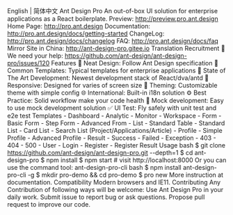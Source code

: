 English | 简体中文 Ant Design Pro An out-of-box UI solution for enterprise applications as a React boilerplate. Preview: http://preview.pro.ant.design Home Page: http://pro.ant.design Documentation: http://pro.ant.design/docs/getting-started ChangeLog: http://pro.ant.design/docs/changelog FAQ: http://pro.ant.design/docs/faq Mirror Site in China: http://ant-design-pro.gitee.io Translation Recruitment :loudspeaker: We need your help: https://github.com/ant-design/ant-design-pro/issues/120 Features :gem: Neat Design: Follow Ant Design specification :triangular_ruler: Common Templates: Typical templates for enterprise applications :rocket: State of The Art Development: Newest development stack of React/dva/antd :iphone: Responsive: Designed for varies of screen size :art: Theming: Customizable theme with simple config :globe_with_meridians: International: Built-in i18n solution :gear: Best Practice: Solid workflow make your code health :1234: Mock development: Easy to use mock development solution :white_check_mark: UI Test: Fly safely with unit test and e2e test Templates - Dashboard - Analytic - Monitor - Workspace - Form - Basic Form - Step Form - Advanced From - List - Standard Table - Standard List - Card List - Search List (Project/Applications/Article) - Profile - Simple Profile - Advanced Profile - Result - Success - Failed - Exception - 403 - 404 - 500 - User - Login - Register - Register Result Usage bash $ git clone https://github.com/ant-design/ant-design-pro.git --depth=1 $ cd ant-design-pro $ npm install $ npm start # visit http://localhost:8000 Or you can use the command tool: ant-design-pro-cli bash $ npm install ant-design-pro-cli -g $ mkdir pro-demo && cd pro-demo $ pro new More instruction at documentation. Compatibility Modern browsers and IE11. Contributing Any Contribution of following ways will be welcome: Use Ant Design Pro in your daily work. Submit issue to report bug or ask questions. Propose pull request to improve our code.